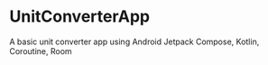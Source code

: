 # UnitConverterApp
A basic unit converter app using Android Jetpack Compose, Kotlin, Coroutine, Room
